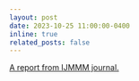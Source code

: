 ```yaml
---
layout: post
date: 2023-10-25 11:00:00-0400
inline: true
related_posts: false
---
```


<a href='https://mp.weixin.qq.com/s/jGSw42pUVO8qkSWllMwo_w'>A report from IJMMM journal.</a>
